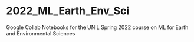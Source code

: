 # 2022_ML_Earth_Env_Sci
Google Collab Notebooks for the UNIL Spring 2022 course on ML for Earth and Environmental Sciences

